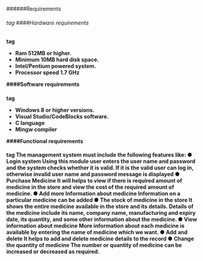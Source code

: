 ######Requirements<h6> tag
####Hardware requirements<h4> tag

- Ram 512MB or higher.
- Minimum 10MB hard disk space.
- Intel/Pentium powered system.
- Processor speed 1.7 GHz


####Software requirements<h4> tag

- Windows 8 or higher versions.
- Visual Studio/CodeBlocks software.
- C language
- Mingw compiler

####Functional requirements<h4> tag
The management system must include the following features like:
● Login system
Using this module user enters the user name and password and the system checks whether it is valid. If it is the valid user can log in, otherwise invalid user name and password message is displayed
● Purchase Medicine
It will helps to view if there is required amount of medicine in the store and view the cost of the required amount of medicine.
● Add more Information about medicine
Information on a particular medicine can be added
● The stock of medicine in the store
It shows the entire medicine available in the store and its details. Details of the medicine include its name, company name, manufacturing and expiry date, its quantity, and some other information about the medicine.
● View information about medicine
More information about each medicine is available by entering the name of medicine which we want.
● Add and delete
It helps to add and delete medicine details to the record
● Change the quantity of medicine
The number or quantity of medicine can be increased or decreased as required.

